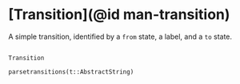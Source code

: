 # [Transition](@id man-transition)

A simple transition, identified by a `from` state, a label, and a `to` state.

```@docs

Transition

parsetransitions(t::AbstractString)

```